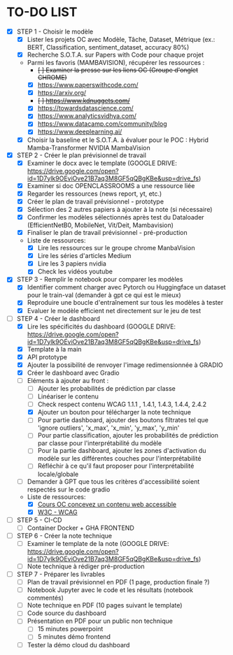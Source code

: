 **TO-DO LIST**
===========

- [X] STEP 1 - Choisir le modèle
    - [X] Lister les projets OC avec Modèle, Tâche, Dataset, Métrique (ex.: BERT, Classification, sentiment_dataset, accuracy 80%)
    - [X] Recherche S.O.T.A. sur Papers with Code pour chaque projet
    - Parmi les favoris (MAMBAVISION), récupérer les ressources :
        - ~~[ ] Examiner la presse sur les liens OC (Groupe d'onglet CHROME)~~
        - [X] https://www.paperswithcode.com/
        - [X] https://arxiv.org/
        - ~~[ ] https://www.kdnuggets.com/~~
        - [X] https://towardsdatascience.com/
        - [X] https://www.analyticsvidhya.com/
        - [X] https://www.datacamp.com/community/blog
        - [X] https://www.deeplearning.ai/
    - [X] Choisir la baseline et le S.O.T.A. à évaluer pour le POC : Hybrid Mamba-Transformer NVIDIA MambaVision
- [X] STEP 2 - Créer le plan prévisionnel de travail
    - [X] Examiner le docx avec le template (GOOGLE DRIVE: https://drive.google.com/open?id=1D7ylk9OEviOve21B7aq3M8GF5qQBgKBe&usp=drive_fs)
    - [X] Examiner si doc OPENCLASSROOMS a une ressource liée
    - [X] Regarder les ressources (news report, yt, etc.)
    - [X] Créer le plan de travail prévisionnel - prototype 
    - [X] Sélection des 2 autres papiers à ajouter à la note (si nécessaire)
    - [X] Confirmer les modèles sélectionnés après test du Dataloader (EfficientNetB0, MobileNet, Vit/Deit, Mambavision)
    - [X] Finaliser le plan de travail prévisionnel - pré-production
    - Liste de ressources:
        - [X] Lire les ressources sur le groupe chrome ManbaVision
        - [X] Lire les séries d'articles Medium
        - [X] Lire les 3 papiers nvidia
        - [X] Check les vidéos youtube
- [X] STEP 3 - Remplir le notebook pour comparer les modèles
    - [X] Identifier comment charger avec Pytorch ou Huggingface un dataset pour le train-val (demander à gpt ce qui est le mieux)
    - [X] Reproduire une boucle d'entraînement sur tous les modèles à tester
    - [X] Evaluer le modèle efficient net directement sur le jeu de test
- [ ] STEP 4 - Créer le dashboard
    - [X] Lire les spécificités du dashboard (GOOGLE DRIVE: https://drive.google.com/open?id=1D7ylk9OEviOve21B7aq3M8GF5qQBgKBe&usp=drive_fs)
    - [X] Template à la main
    - [X] API prototype
    - [X] Ajouter la possibilité de renvoyer l'image redimensionnée à GRADIO
    - [X] Créer le dashboard avec Gradio
    - [ ] Eléments à ajouter au front :
        - [ ] Ajouter les probabilités de prédiction par classe
        - [ ] Linéariser le contenu
        - [ ] Check respect contenu WCAG 1.1.1 , 1.4.1, 1.4.3, 1.4.4, 2.4.2
        - [X] Ajouter un bouton pour télécharger la note technique
        - [ ] Pour partie dashboard, ajouter des boutons filtrates tel que 'ignore outliers', 'x_max', 'x_min', 'y_max', 'y_min'
        - [ ] Pour partie classification, ajouter les probabilités de prédiction par classe pour l'interprétabilité du modèle
        - [ ] Pour la partie dashboard, ajouter les zones d'activation du modèle sur les différentes couches pour l'interprétabilité
        - [ ] Réfléchir à ce qu'il faut proposer pour l'interprétabilité locale/globale
    - [ ] Demander à GPT que tous les critères d'accessibilité soient respectés sur le code gradio
    - Liste de ressources:
        - [X] [Cours OC concevez un contenu web accessible](https://openclassrooms.com/fr/courses/6691346-concevez-un-contenu-web-accessible/6940707-tirez-le-maximum-de-ce-cours-14)
        - [X] [W3C - WCAG](https://www.w3.org/WAI/standards-guidelines/wcag/glance/fr)
- [ ] STEP 5 - CI-CD
    - [ ] Container Docker + GHA FRONTEND
- [ ] STEP 6 - Créer la note technique
    - [ ] Examiner le template de la note (GOOGLE DRIVE: https://drive.google.com/open?id=1D7ylk9OEviOve21B7aq3M8GF5qQBgKBe&usp=drive_fs)
    - [ ] Note technique à rédiger pré-production
- [ ] STEP 7 - Préparer les livrables
    - [ ] Plan de travail prévisionnel en PDF (1 page, production finale ?)
    - [ ] Notebook Jupyter avec le code et les résultats (notebook commentés)
    - [ ] Note technique en PDF (10 pages suivant le template)
    - [ ] Code source du dashboard
    - [ ] Présentation en PDF pour un public non technique
        - [ ] 15 minutes powerpoint
        - [ ] 5 minutes démo frontend
    - [ ] Tester la démo cloud du dashboard

